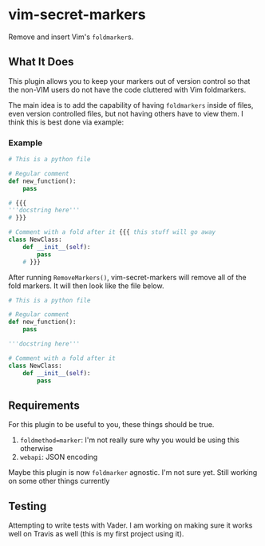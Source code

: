# vim-secret-markers

Remove and insert Vim's `foldmarker`s.

## What It Does

This plugin allows you to keep your markers out of version control so that the non-VIM users do not have the code cluttered with Vim  foldmarkers.

The main idea is to add the capability of having `foldmarkers` inside of files, even version controlled files, but not having others have to view them. I think this is best done via example:

### Example

```python
# This is a python file

# Regular comment
def new_function():
    pass

# {{{
'''docstring here'''
# }}}

# Comment with a fold after it {{{ this stuff will go away
class NewClass:
    def __init__(self):
        pass
    # }}}
```

After running `RemoveMarkers()`, vim-secret-markers will remove all of the fold markers. It will then look like the file below.

```python
# This is a python file

# Regular comment
def new_function():
    pass

'''docstring here'''

# Comment with a fold after it
class NewClass:
    def __init__(self):
        pass
```

## Requirements

For this plugin to be useful to you, these things should be true.

1. `foldmethod=marker`: I'm not really sure why you would be using this otherwise
2. `webapi`: JSON encoding

Maybe this plugin is now `foldmarker` agnostic. I'm not sure yet. Still working on some other things currently

## Testing

Attempting to write tests with Vader. I am working on making sure it works well on Travis as well (this is my first project using it).

